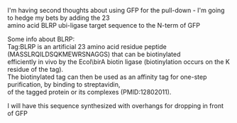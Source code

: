 

I'm having second thoughts about using GFP for the pull-down - I'm going to hedge my bets by adding the 23 \
amino acid BLRP ubi-ligase target sequence to the N-term of GFP

Some info about BLRP: \
Tag:BLRP is an artificial 23 amino acid residue peptide (MASSLRQILDSQKMEWRSNAGGS) that can be biotinylated \
efficiently in vivo by the Ecol\birA biotin ligase (biotinylation occurs on the K residue of the tag). \
The biotinylated tag can then be used as an affinity tag for one-step purification, by binding to streptavidin, \
of the tagged protein or its complexes (PMID:12802011).

I will have this sequence synthesized with overhangs for dropping in front of GFP
